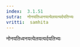 ```yaml
---
index:  3.1.51
sutra:  नोनयतिध्वनयत्येलयत्यर्दयतिभ्यः
vritti:  samhita 
---
```


नोनयतिध्वनयत्येलयत्यर्दयतिभ्यः

